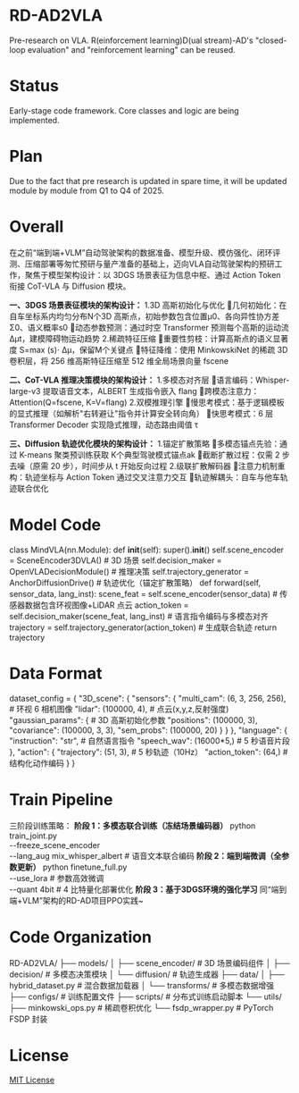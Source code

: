 # RD-AD2VLA
Pre-research on VLA. R(einforcement learning)D(ual stream)-AD's "closed-loop evaluation" and "reinforcement learning" can be reused.

# Status
Early-stage code framework. Core classes and logic are being implemented.  

# Plan
Due to the fact that pre research is updated in spare time, it will be updated module by module from Q1 to Q4 of 2025.

# Overall
在之前“端到端+VLM”自动驾驶架构的数据准备、模型升级、模仿强化、闭环评测、压缩部署等匆忙预研与量产准备的基础上，迈向VLA自动驾驶架构的预研工作，聚焦于模型架构设计：以 3DGS 场景表征为信息中枢、通过 Action Token 衔接 CoT-VLA 与 Diffusion 模块。

**一、3DGS 场景表征模块的架构设计：**
1.3D 高斯初始化与优化
几何初始化：在自车坐标系内均匀分布N个3D 高斯点，初始参数包含位置μ0、各向异性协方差Σ0、语义概率s0
动态参数预测：通过时空 Transformer 预测每个高斯的运动流 Δμt，建模障碍物运动趋势
2.稀疏特征压缩
重要性剪枝：计算高斯点的语义显著度 S=max (s)⋅ Δμ，保留M个关键点
特征降维：使用 MinkowskiNet 的稀疏 3D 卷积层，将 256 维高斯特征压缩至 512 维全局场景向量 fscene

**二、CoT-VLA 推理决策模块的架构设计：**
1.多模态对齐层
语言编码：Whisper-large-v3 提取语音文本，ALBERT 生成指令嵌入 flang
跨模态注意力：Attention(Q=fscene, K=V=flang)
2.双模推理引擎
慢思考模式：基于逻辑模板的显式推理（如解析"右转避让"指令并计算安全转向角）
快思考模式：6 层 Transformer Decoder 实现隐式推理，动态路由阈值 τ

**三、Diffusion 轨迹优化模块的架构设计：**
1.锚定扩散策略
多模态锚点先验：通过 K-means 聚类预训练获取 K个典型驾驶模式锚点ak
截断扩散过程：仅需 2 步去噪（原需 20 步），时间步从 t 开始反向过程
2.级联扩散解码器
注意力机制重构：轨迹坐标与 Action Token 通过交叉注意力交互
轨迹解耦头：自车与他车轨迹联合优化

# Model Code
class MindVLA(nn.Module):
 def __init__(self):
 super().__init__()
 self.scene_encoder = SceneEncoder3DVLA() # 3D 场景
 self.decision_maker = OpenVLADecisionModule() # 推理决策
 self.trajectory_generator = AnchorDiffusionDrive() # 轨迹优化（锚定扩散策略）
 def forward(self, sensor_data, lang_inst):
 scene_feat = self.scene_encoder(sensor_data) # 传感器数据包含环视图像+LiDAR 点云
 action_token = self.decision_maker(scene_feat, lang_inst) # 语言指令编码与多模态对齐
 trajectory = self.trajectory_generator(action_token) # 生成联合轨迹
 return trajectory

# Data Format
dataset_config = {
 "3D_scene": {
 "sensors": {
 "multi_cam": (6, 3, 256, 256), # 环视 6 相机图像
 "lidar": (100000, 4), # 点云(x,y,z,反射强度)
 "gaussian_params": { # 3D 高斯初始化参数
 "positions": (100000, 3),
 "covariance": (100000, 3, 3),
 "sem_probs": (100000, 20)
 }
 }
 },
 "language": {
 "instruction": "str", # 自然语言指令
 "speech_wav": (16000*5,) # 5 秒语音片段
 },
 "action": {
 "trajectory": (51, 3), # 5 秒轨迹（10Hz）
 "action_token": (64,) # 结构化动作编码
 }
}

# Train Pipeline
三阶段训练策略：
**阶段 1：多模态联合训练（冻结场景编码器）**
python train_joint.py \
 --freeze_scene_encoder \
 --lang_aug mix_whisper_albert # 语音文本联合编码
**阶段 2：端到端微调（全参数更新）**
python finetune_full.py \
 --use_lora # 参数高效微调 \
 --quant 4bit # 4 比特量化部署优化
**阶段 3：基于3DGS环境的强化学习**
同“端到端+VLM”架构的RD-AD项目PPO实践~

# Code Organization
RD-AD2VLA/
├── models/
│ ├── scene_encoder/ # 3D 场景编码组件
│ ├── decision/ # 多模态决策模块
│ └── diffusion/ # 轨迹生成器
├── data/
│ ├── hybrid_dataset.py # 混合数据加载器
│ └── transforms/ # 多模态数据增强
├── configs/ # 训练配置文件
├── scripts/ # 分布式训练启动脚本
└── utils/
 ├── minkowski_ops.py # 稀疏卷积优化
 └── fsdp_wrapper.py # PyTorch FSDP 封装

# License
[MIT License](LICENSE)  
